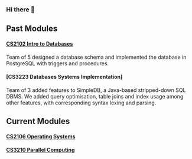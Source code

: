 ### Hi there 👋

## Past Modules
#### [CS2102 Intro to Databases](https://github.com/over-fitted/CS2102-Project)
Team of 5 designed a database schema and implemented the database in PostgreSQL with triggers and procedures. 
#### [CS3223 Databases Systems Implementation]
Team of 3 added features to SimpleDB, a Java-based stripped-down SQL DBMS. We added query optimisation, table joins and index usage among other features, with corresponding syntax lexing and parsing.

## Current Modules
#### [CS2106 Operating Systems](https://github.com/over-fitted/cs2106)
#### [CS3210 Parallel Computing](https://github.com/over-fitted/CS3210)
<!--
**over-fitted/over-fitted** is a ✨ _special_ ✨ repository because its `README.md` (this file) appears on your GitHub profile.

Here are some ideas to get you started:

- 🔭 I’m currently working on ...
- 🌱 I’m currently learning ...
- 👯 I’m looking to collaborate on ...
- 🤔 I’m looking for help with ...
- 💬 Ask me about ...
- 📫 How to reach me: ...
- 😄 Pronouns: ...
- ⚡ Fun fact: ...
-->
